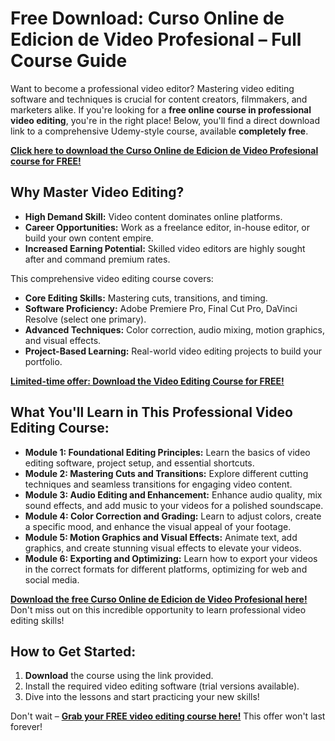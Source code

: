 # Free Download: Curso Online de Edicion de Video Profesional – Full Course Guide

Want to become a professional video editor? Mastering video editing software and techniques is crucial for content creators, filmmakers, and marketers alike. If you're looking for a **free online course in professional video editing**, you're in the right place! Below, you'll find a direct download link to a comprehensive Udemy-style course, available **completely free**.

[**Click here to download the Curso Online de Edicion de Video Profesional course for FREE!**](https://udemywork.com/curso-online-de-edicion-de-video-profesional)

## Why Master Video Editing?
*   **High Demand Skill:** Video content dominates online platforms.
*   **Career Opportunities:** Work as a freelance editor, in-house editor, or build your own content empire.
*   **Increased Earning Potential:** Skilled video editors are highly sought after and command premium rates.

This comprehensive video editing course covers:
*   **Core Editing Skills:** Mastering cuts, transitions, and timing.
*   **Software Proficiency:** Adobe Premiere Pro, Final Cut Pro, DaVinci Resolve (select one primary).
*   **Advanced Techniques:** Color correction, audio mixing, motion graphics, and visual effects.
*   **Project-Based Learning:** Real-world video editing projects to build your portfolio.

[**Limited-time offer: Download the Video Editing Course for FREE!**](https://udemywork.com/curso-online-de-edicion-de-video-profesional)

## What You'll Learn in This Professional Video Editing Course:

*   **Module 1: Foundational Editing Principles:** Learn the basics of video editing software, project setup, and essential shortcuts.
*   **Module 2: Mastering Cuts and Transitions:** Explore different cutting techniques and seamless transitions for engaging video content.
*   **Module 3: Audio Editing and Enhancement:** Enhance audio quality, mix sound effects, and add music to your videos for a polished soundscape.
*   **Module 4: Color Correction and Grading:** Learn to adjust colors, create a specific mood, and enhance the visual appeal of your footage.
*   **Module 5: Motion Graphics and Visual Effects:** Animate text, add graphics, and create stunning visual effects to elevate your videos.
*   **Module 6: Exporting and Optimizing:** Learn how to export your videos in the correct formats for different platforms, optimizing for web and social media.

[**Download the free Curso Online de Edicion de Video Profesional here!**](https://udemywork.com/curso-online-de-edicion-de-video-profesional) Don't miss out on this incredible opportunity to learn professional video editing skills!

## How to Get Started:

1.  **Download** the course using the link provided.
2.  Install the required video editing software (trial versions available).
3.  Dive into the lessons and start practicing your new skills!

Don't wait – **[Grab your FREE video editing course here!](https://udemywork.com/curso-online-de-edicion-de-video-profesional)** This offer won't last forever!
